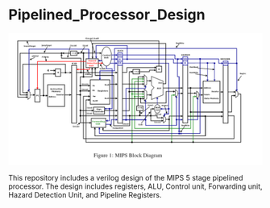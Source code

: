 # Pipelined_Processor_Design

![Processor Image](https://github.com/susavlsh10/Pipelined_Processor_Design/blob/main/processor_image.png)

This repository includes a verilog design of the MIPS 5 stage pipelined processor. The design includes registers, ALU, Control unit, Forwarding unit, Hazard Detection Unit, and Pipeline Registers.
